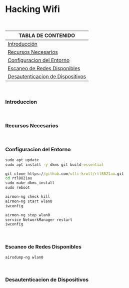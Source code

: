 # Hacking Wifi

<br>

| TABLA DE CONTENIDO     |
| ------------ |
| [Introducción](#Introducción) |
| [Recursos Necesarios](#Recursos-Necesarios) |
| [Configuracion del Entorno](#Configuracion-del-Entorno) |
| [Escaneo de Redes Disponibles](#Escaneo-de-Redes-Disponibles) |
| [Desautenticacion de Dispositivos](#Desautenticacion-de-Dispositivos) |

<br>

### Introduccion

<br>

### Recursos Necesarios

<br>

### Configuracion del Entorno


```cmd
sudo apt update
sudo apt install -y dkms git build-essential

```


```cmd
git clone https://github.com/ulli-kroll/rtl8821au.git
cd rtl8821au
sudo make dkms_install
sudo reboot

```


```cmd
airmon-ng check kill
airmon-ng start wlan0
iwconfig

```


```cmd
airmon-ng stop wlan0
service NetworkManager restart
iwconfig

```

<br>

### Escaneo de Redes Disponibles


```cmd
airodump-ng wlan0

```


<br>

### Desautenticacion de Dispositivos

<br>
